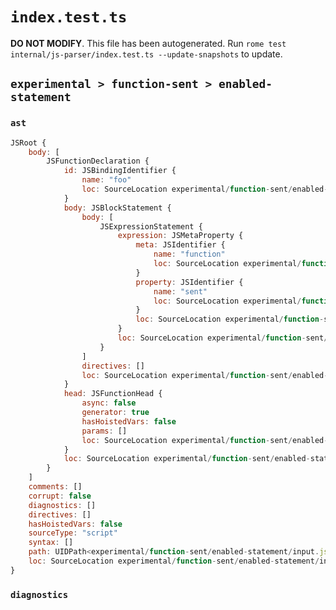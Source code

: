 # `index.test.ts`

**DO NOT MODIFY**. This file has been autogenerated. Run `rome test internal/js-parser/index.test.ts --update-snapshots` to update.

## `experimental > function-sent > enabled-statement`

### `ast`

```javascript
JSRoot {
	body: [
		JSFunctionDeclaration {
			id: JSBindingIdentifier {
				name: "foo"
				loc: SourceLocation experimental/function-sent/enabled-statement/input.js 1:10-1:13 (foo)
			}
			body: JSBlockStatement {
				body: [
					JSExpressionStatement {
						expression: JSMetaProperty {
							meta: JSIdentifier {
								name: "function"
								loc: SourceLocation experimental/function-sent/enabled-statement/input.js 2:2-2:10 (function)
							}
							property: JSIdentifier {
								name: "sent"
								loc: SourceLocation experimental/function-sent/enabled-statement/input.js 2:11-2:15 (sent)
							}
							loc: SourceLocation experimental/function-sent/enabled-statement/input.js 2:2-2:15
						}
						loc: SourceLocation experimental/function-sent/enabled-statement/input.js 2:2-2:16
					}
				]
				directives: []
				loc: SourceLocation experimental/function-sent/enabled-statement/input.js 1:16-3:1
			}
			head: JSFunctionHead {
				async: false
				generator: true
				hasHoistedVars: false
				params: []
				loc: SourceLocation experimental/function-sent/enabled-statement/input.js 1:13-1:15
			}
			loc: SourceLocation experimental/function-sent/enabled-statement/input.js 1:0-3:1
		}
	]
	comments: []
	corrupt: false
	diagnostics: []
	directives: []
	hasHoistedVars: false
	sourceType: "script"
	syntax: []
	path: UIDPath<experimental/function-sent/enabled-statement/input.js>
	loc: SourceLocation experimental/function-sent/enabled-statement/input.js 1:0-4:0
}
```

### `diagnostics`

```

```
